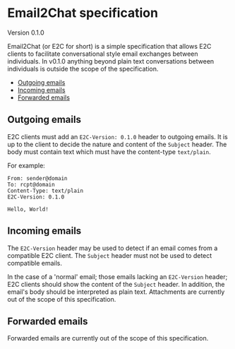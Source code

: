 # Email2Chat specification
Version 0.1.0

Email2Chat (or E2C for short) is a simple specification that allows E2C clients to facilitate conversational style email exchanges between individuals. In v0.1.0 anything beyond plain text conversations between individuals is outside the scope of the specification.

* [Outgoing emails](#outgoing-emails)
* [Incoming emails](#incoming-emails)
* [Forwarded emails](#forwarded-emails)

## Outgoing emails
E2C clients must add an `E2C-Version: 0.1.0` header to outgoing emails. It is up to the client to decide the nature and content of the `Subject` header. The body must contain text which must have the content-type `text/plain`.

For example:

```
From: sender@domain
To: rcpt@domain
Content-Type: text/plain
E2C-Version: 0.1.0

Hello, World!
```

## Incoming emails
The `E2C-Version` header may be used to detect if an email comes from a compatible E2C client. The `Subject` header must not be used to detect compatible emails.

In the case of a 'normal' email; those emails lacking an `E2C-Version` header; E2C clients should show the content of the `Subject` header. In addition, the email's body should be interpreted as plain text. Attachments are currently out of the scope of this specification.

## Forwarded emails
Forwarded emails are currently out of the scope of this specification.
